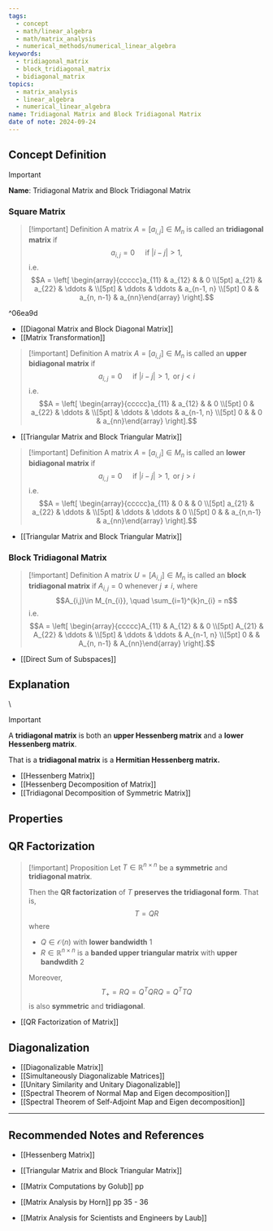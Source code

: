 ```yaml
---
tags:
  - concept
  - math/linear_algebra
  - math/matrix_analysis
  - numerical_methods/numerical_linear_algebra
keywords:
  - tridiagonal_matrix
  - block_tridiagonal_matrix
  - bidiagonal_matrix
topics:
  - matrix_analysis
  - linear_algebra
  - numerical_linear_algebra
name: Tridiagonal Matrix and Block Tridiagonal Matrix
date of note: 2024-09-24
---
```


## Concept Definition

>[!important]
>**Name**: Tridiagonal Matrix and Block Tridiagonal Matrix

### Square Matrix

>[!important] Definition
>A matrix $A=[a_{i,j}]\in M_{n}$ is called an **tridiagonal matrix** if $$a_{i,j} =0 \quad \text{ if } |i - j| > 1,$$ i.e.  $$A = \left[ \begin{array}{ccccc}a_{11} & a_{12} &  &  0 \\[5pt] a_{21} & a_{22} & \ddots &   \\[5pt]   & \ddots & \ddots &  a_{n-1, n} \\[5pt] 0 &    & a_{n, n-1} & a_{nn}\end{array} \right].$$

^06ea9d

- [[Diagonal Matrix and Block Diagonal Matrix]]
- [[Matrix Transformation]]

>[!important] Definition
>A matrix $A=[a_{i,j}]\in M_{n}$ is called an **upper bidiagonal matrix** if $$a_{i,j} =0 \quad \text{ if } |i - j| > 1, \text{ or } j<i$$ i.e.  $$A = \left[ \begin{array}{ccccc}a_{11} & a_{12} &  &  0 \\[5pt] 0 & a_{22} & \ddots &   \\[5pt]   & \ddots & \ddots &  a_{n-1, n} \\[5pt] 0 &    & 0 & a_{nn}\end{array} \right].$$

- [[Triangular Matrix and Block Triangular Matrix]]

>[!important] Definition
>A matrix $A=[a_{i,j}]\in M_{n}$ is called an **lower bidiagonal matrix** if $$a_{i,j} =0 \quad \text{ if } |i - j| > 1, \text{ or } j>i$$ i.e.  $$A = \left[ \begin{array}{ccccc}a_{11} & 0 &  &  0 \\[5pt] a_{21} & a_{22} & \ddots &   \\[5pt]   & \ddots & \ddots &  0 \\[5pt] 0 &    & a_{n,n-1} & a_{nn}\end{array} \right].$$

- [[Triangular Matrix and Block Triangular Matrix]]


### Block Tridiagonal Matrix

>[!important] Definition
>A matrix $U=[A_{i,j}]\in M_{n}$  is called an **block tridiagonal matrix** if $A_{i,j} =0$ whenever $j \neq i$, where $$A_{i,j}\in M_{n_{i}}, \quad \sum_{i=1}^{k}n_{i} = n$$ i.e. $$A = \left[ \begin{array}{ccccc}A_{11} & A_{12} &  &  0 \\[5pt] A_{21} & A_{22} & \ddots &   \\[5pt]   & \ddots & \ddots &  A_{n-1, n} \\[5pt] 0 &    & A_{n, n-1} & A_{nn}\end{array} \right].$$ 
>
>

- [[Direct Sum of Subspaces]]


## Explanation
\
>[!important]
>A **tridiagonal matrix** is both an **upper Hessenberg matrix** and a **lower Hessenberg matrix**.
>
>That is a **tridiagonal matrix** is a **Hermitian Hessenberg matrix.**

- [[Hessenberg Matrix]]
- [[Hessenberg Decomposition of Matrix]]
- [[Tridiagonal Decomposition of Symmetric Matrix]]

## Properties



## QR Factorization

>[!important] Proposition
>Let $T\in \mathbb{R}^{n\times n}$ be a **symmetric** and **tridiagonal matrix**.
>
>Then the **QR factorization** of $T$ **preserves the tridiagonal form**. That is, $$T = QR$$ where 
>- $Q\in \mathcal{O}(n)$ with **lower bandwidth** $1$
>- $R\in \mathbb{R}^{n\times n}$ is a **banded upper triangular matrix** with **upper bandwdith** $2$
>
>Moreover, $$T_{+} = RQ = Q^{T}QRQ = Q^{T}TQ$$ is also **symmetric** and **tridiagonal**.

- [[QR Factorization of Matrix]]


## Diagonalization

- [[Diagonalizable Matrix]]
- [[Simultaneously Diagonalizable Matrices]]
- [[Unitary Similarity and Unitary Diagonalizable]]
- [[Spectral Theorem of Normal Map and Eigen decomposition]]
- [[Spectral Theorem of Self-Adjoint Map and Eigen decomposition]]




-----------
##  Recommended Notes and References

- [[Hessenberg Matrix]]
- [[Triangular Matrix and Block Triangular Matrix]]

- [[Matrix Computations by Golub]] pp 
- [[Matrix Analysis by Horn]] pp 35 - 36
- [[Matrix Analysis for Scientists and Engineers by Laub]]